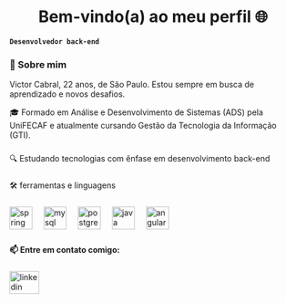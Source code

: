 <h1 align="center">Bem-vindo(a) ao meu perfil 🌐</h1>

**`Desenvolvedor back-end`**

<h3 align="left">📖 Sobre mim</h3>

Victor Cabral, 22 anos, de São Paulo. Estou sempre em busca de aprendizado e novos desafios.

<p align="left">🎓 Formado em Análise e Desenvolvimento de Sistemas (ADS) pela UniFECAF e atualmente cursando Gestão da Tecnologia da Informação (GTI).</p>

###

<p align="left">🔍 Estudando tecnologias com ênfase em desenvolvimento back-end</p>

###

<p align="left">🛠️ ferramentas e linguagens</p>

###

<div align="left">
  <img src="https://cdn.jsdelivr.net/gh/devicons/devicon/icons/spring/spring-original-wordmark.svg" height="40" alt="spring logo"  />
  <img width="12" />
  <img src="https://cdn.jsdelivr.net/gh/devicons/devicon/icons/mysql/mysql-original-wordmark.svg" height="40" alt="mysql logo"  />
  <img width="12" />
  <img src="https://cdn.jsdelivr.net/gh/devicons/devicon/icons/postgresql/postgresql-original.svg" height="40" alt="postgresql logo"  />
  <img width="12" />
  <img src="https://cdn.jsdelivr.net/gh/devicons/devicon/icons/java/java-original.svg" height="40" alt="java logo"  />
  <img width="12" />
  <img src="https://cdn.jsdelivr.net/gh/devicons/devicon/icons/angularjs/angularjs-plain.svg" height="40" alt="angularjs logo"  />
</div>

###

<h4 align="left">📫 Entre em contato comigo:</h4>

###

<div align="left">
  <a href="https://www.linkedin.com/in/victor-henrique-cabral-04b399220/" target="_blank">
    <img src="https://raw.githubusercontent.com/maurodesouza/profile-readme-generator/master/src/assets/icons/social/linkedin/default.svg" width="52" height="40" alt="linkedin logo"  />
  </a>
</div>

###
